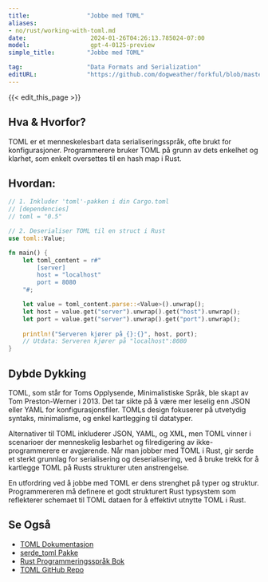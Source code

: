 ```yaml
---
title:                "Jobbe med TOML"
aliases:
- no/rust/working-with-toml.md
date:                  2024-01-26T04:26:13.785024-07:00
model:                 gpt-4-0125-preview
simple_title:         "Jobbe med TOML"

tag:                  "Data Formats and Serialization"
editURL:              "https://github.com/dogweather/forkful/blob/master/content/no/rust/working-with-toml.md"
---
```


{{< edit_this_page >}}

## Hva & Hvorfor?
TOML er et menneskelesbart data serialiseringsspråk, ofte brukt for konfigurasjoner. Programmerere bruker TOML på grunn av dets enkelhet og klarhet, som enkelt oversettes til en hash map i Rust.

## Hvordan:
```Rust
// 1. Inkluder 'toml'-pakken i din Cargo.toml
// [dependencies]
// toml = "0.5"

// 2. Deserialiser TOML til en struct i Rust
use toml::Value;

fn main() {
    let toml_content = r#"
        [server]
        host = "localhost"
        port = 8080
    "#;

    let value = toml_content.parse::<Value>().unwrap();
    let host = value.get("server").unwrap().get("host").unwrap();
    let port = value.get("server").unwrap().get("port").unwrap();
    
    println!("Serveren kjører på {}:{}", host, port);
    // Utdata: Serveren kjører på "localhost":8080
}
```

## Dybde Dykking
TOML, som står for Toms Opplysende, Minimalistiske Språk, ble skapt av Tom Preston-Werner i 2013. Det tar sikte på å være mer leselig enn JSON eller YAML for konfigurasjonsfiler. TOMLs design fokuserer på utvetydig syntaks, minimalisme, og enkel kartlegging til datatyper.

Alternativer til TOML inkluderer JSON, YAML, og XML, men TOML vinner i scenarioer der menneskelig lesbarhet og filredigering av ikke-programmerere er avgjørende. Når man jobber med TOML i Rust, gir serde et sterkt grunnlag for serialisering og deserialisering, ved å bruke trekk for å kartlegge TOML på Rusts strukturer uten anstrengelse.

En utfordring ved å jobbe med TOML er dens strenghet på typer og struktur. Programmereren må definere et godt strukturert Rust typsystem som reflekterer schemaet til TOML dataen for å effektivt utnytte TOML i Rust.

## Se Også
- [TOML Dokumentasjon](https://toml.io/en/)
- [serde_toml Pakke](https://docs.rs/serde_toml/)
- [Rust Programmeringsspråk Bok](https://doc.rust-lang.org/stable/book/)
- [TOML GitHub Repo](https://github.com/toml-lang/toml)
